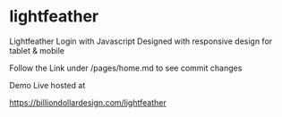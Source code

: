 # lightfeather
Lightfeather Login with Javascript
Designed with responsive design for tablet & mobile

Follow the Link under /pages/home.md to see commit changes

Demo Live hosted at

https://billiondollardesign.com/lightfeather
